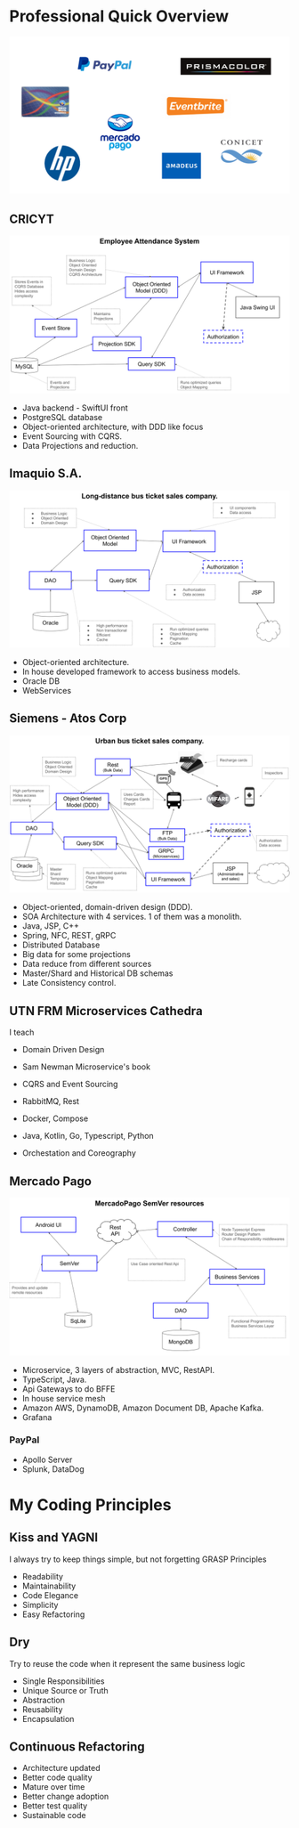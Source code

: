 # Professional Quick Overview

![Companies](./empresas.svg)

## CRICYT

![Cricyt](./Cricyt.svg)

- Java backend - SwiftUI front
- PostgreSQL database
- Object-oriented architecture, with DDD like focus
- Event Sourcing with CQRS.
- Data Projections and reduction.

## Imaquio S.A.

![Nuebus](./Nuebus.svg)

- Object-oriented architecture.
- In house developed framework to access business models.
- Oracle DB
- WebServices

## Siemens - Atos Corp

![Redbus](./Redbus.svg)

- Object-oriented, domain-driven design (DDD).
- SOA Architecture with 4 services. 1 of them was a monolith.
- Java, JSP, C++
- Spring, NFC, REST, gRPC
- Distributed Database
- Big data for some projections
- Data reduce from different sources
- Master/Shard and Historical DB schemas
- Late Consistency control.

## UTN FRM Microservices Cathedra

I teach

- Domain Driven Design
- Sam Newman Microservice's book
- CQRS and Event Sourcing

- RabbitMQ, Rest
- Docker, Compose
- Java, Kotlin, Go, Typescript, Python
- Orchestation and Coreography

## Mercado Pago

![SemVer](./Semver.svg)

- Microservice, 3 layers of abstraction, MVC, RestAPI.
- TypeScript, Java.
- Api Gateways to do BFFE
- In house service mesh
- Amazon AWS, DynamoDB, Amazon Document DB, Apache Kafka.
- Grafana

### PayPal

- Apollo Server
- Splunk, DataDog

# My Coding Principles

## Kiss and YAGNI

I always try to keep things simple, but not forgetting GRASP Principles

- Readability
- Maintainability
- Code Elegance
- Simplicity
- Easy Refactoring

## Dry

Try to reuse the code when it represent the same business logic

- Single Responsibilities
- Unique Source or Truth
- Abstraction
- Reusability
- Encapsulation

## Continuous Refactoring

- Architecture updated
- Better code quality
- Mature over time
- Better change adoption
- Better test quality
- Sustainable code
